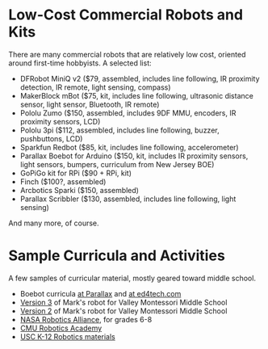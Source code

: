 # Low-Cost Commercial Robots and Kits
There are many commercial robots that are relatively low cost, oriented around first-time hobbyists. A selected list:
* DFRobot MiniQ v2 ($79, assembled, includes line following, IR proximity detection, IR remote, light sensing, compass)
* MakerBlock mBot ($75, kit, includes line following, ultrasonic distance sensor, light sensor, Bluetooth, IR remote)
* Pololu Zumo ($150, assembled, includes 9DF MMU, encoders, IR proximity sensors, LCD)
* Pololu 3pi ($112, assembled, includes line following, buzzer, pushbuttons, LCD)
* Sparkfun Redbot ($85, kit, includes line following, accelerometer)
* Parallax Boebot for Arduino ($150, kit, includes IR proximity sensors, light sensors, bumpers, curriculum from New Jersey BOE)
* GoPiGo kit for RPi ($90 + RPi, kit)
* Finch ($100?, assembled)
* Arcbotics Sparki ($150, assembled)
* Parallax Scribbler ($130, assembled, includes line following, light sensing)

And many more, of course.

# Sample Curricula and Activities
A few samples of curricular material, mostly geared toward middle school.
* Boebot curricula [at Parallax](http://learn.parallax.com/ShieldRobot) and [at ed4tech.com](http://www.ed4tech.com/exploringrobotics.com/index.php?option=com_content&view=article&id=92&Itemid=266)
* [Version 3](https://github.com/merose/VMSRobot3) of Mark's robot for Valley Montessori Middle School
* [Version 2](https://github.com/merose/VMSRobot2) of Mark's robot for Valley Montessori Middle School
* [NASA Robotics Alliance](http://robotics.nasa.gov/edu/6-8.php), for grades 6-8
* [CMU Robotics Academy](http://education.rec.ri.cmu.edu/content/curriculum/middle_school/index.htm)
* [USC K-12 Robotics materials](http://robotics.usc.edu/~agents/k-12/index.php)
